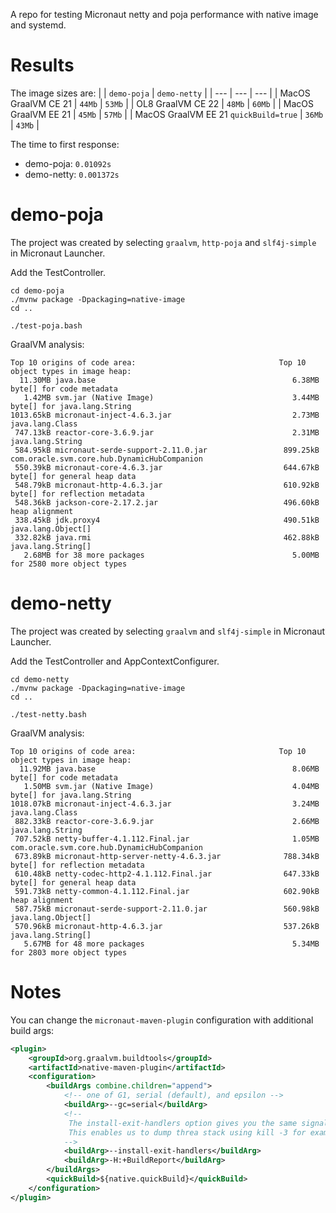 A repo for testing Micronaut netty and poja performance with native image and systemd.

# Results

The image sizes are:
| | `demo-poja` | `demo-netty` |
| --- | --- | --- |
| MacOS GraalVM CE 21 | `44Mb` | `53Mb` |
| OL8 GraalVM CE 22 | `48Mb` | `60Mb` |
| MacOS GraalVM EE 21 | `45Mb` | `57Mb` |
| MacOS GraalVM EE 21 `quickBuild=true` | `36Mb` |  `43Mb` |

The time to first response:
* demo-poja: `0.01092s`
* demo-netty: `0.001372s`

# demo-poja

The project was created by selecting `graalvm`, `http-poja` and `slf4j-simple` in Micronaut Launcher.

Add the TestController.

```shell
cd demo-poja
./mvnw package -Dpackaging=native-image
cd ..

./test-poja.bash
```

GraalVM analysis:
```shell
Top 10 origins of code area:                                Top 10 object types in image heap:
  11.30MB java.base                                            6.38MB byte[] for code metadata
   1.42MB svm.jar (Native Image)                               3.44MB byte[] for java.lang.String
1013.65kB micronaut-inject-4.6.3.jar                           2.73MB java.lang.Class
 747.13kB reactor-core-3.6.9.jar                               2.31MB java.lang.String
 584.95kB micronaut-serde-support-2.11.0.jar                 899.25kB com.oracle.svm.core.hub.DynamicHubCompanion
 550.39kB micronaut-core-4.6.3.jar                           644.67kB byte[] for general heap data
 548.79kB micronaut-http-4.6.3.jar                           610.92kB byte[] for reflection metadata
 548.36kB jackson-core-2.17.2.jar                            496.60kB heap alignment
 338.45kB jdk.proxy4                                         490.51kB java.lang.Object[]
 332.82kB java.rmi                                           462.88kB java.lang.String[]
   2.68MB for 38 more packages                                 5.00MB for 2580 more object types

```

# demo-netty

The project was created by selecting `graalvm` and `slf4j-simple` in Micronaut Launcher.

Add the TestController and AppContextConfigurer.

```shell
cd demo-netty
./mvnw package -Dpackaging=native-image
cd ..

./test-netty.bash
```

GraalVM analysis:
```shell
Top 10 origins of code area:                                Top 10 object types in image heap:
  11.92MB java.base                                            8.06MB byte[] for code metadata
   1.50MB svm.jar (Native Image)                               4.04MB byte[] for java.lang.String
1018.07kB micronaut-inject-4.6.3.jar                           3.24MB java.lang.Class
 882.33kB reactor-core-3.6.9.jar                               2.66MB java.lang.String
 707.52kB netty-buffer-4.1.112.Final.jar                       1.05MB com.oracle.svm.core.hub.DynamicHubCompanion
 673.89kB micronaut-http-server-netty-4.6.3.jar              788.34kB byte[] for reflection metadata
 610.48kB netty-codec-http2-4.1.112.Final.jar                647.33kB byte[] for general heap data
 591.73kB netty-common-4.1.112.Final.jar                     602.90kB heap alignment
 587.75kB micronaut-serde-support-2.11.0.jar                 560.98kB java.lang.Object[]
 570.96kB micronaut-http-4.6.3.jar                           537.26kB java.lang.String[]
   5.67MB for 48 more packages                                 5.34MB for 2803 more object types
```


# Notes

You can change the `micronaut-maven-plugin` configuration with additional build args:

```xml
<plugin>
    <groupId>org.graalvm.buildtools</groupId>
    <artifactId>native-maven-plugin</artifactId>
    <configuration>
        <buildArgs combine.children="append">
            <!-- one of G1, serial (default), and epsilon -->
            <buildArg>--gc=serial</buildArg>
            <!--
             The install-exit-handlers option gives you the same signal handlers that a JVM does.
             This enables us to dump threa stack using kill -3 for example.
            -->
            <buildArg>--install-exit-handlers</buildArg>
            <buildArg>-H:+BuildReport</buildArg>
        </buildArgs>
        <quickBuild>${native.quickBuild}</quickBuild>
    </configuration>
</plugin>
```
